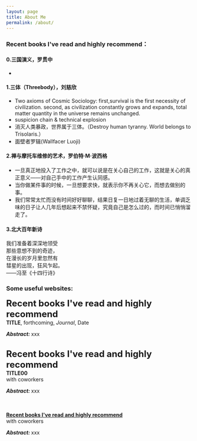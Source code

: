 ```yaml
---
layout: page
title: About Me
permalink: /about/
---
```

### Recent books I've read and highly recommend：
#### 0.三国演义，罗贯中
*
#### 1.三体（Threebody），刘慈欣
* Two axioms of Cosmic Sociology: first,survival is the first necessity of civilization. second, as civilization constantly grows and expands, total matter quantity in the universe remains unchanged. 
* suspicion chain & technical explosion
* 消灭人类暴政，世界属于三体。（Destroy human tyranny. World belongs to Trisolaris.）
* 面壁者罗辑(Wallfacer Luoji)
#### 2.禅与摩托车维修的艺术，罗伯特·M·波西格
* 一旦真正地投入了工作之中，就可以说是在关心自己的工作，这就是关心的真正意义——对自己手中的工作产生认同感。
* 当你做某件事的时候，一旦想要求快，就表示你不再关心它，而想去做别的事。
* 我们常常太忙而没有时间好好聊聊，结果日复一日地过着无聊的生活，单调乏味的日子让人几年后想起来不禁怀疑，究竟自己是怎么过的，而时间已悄悄溜走了。
#### 3.北大百年新诗
我们准备着深深地领受   
那些意想不到的奇迹，   
在漫长的岁月里忽然有   
彗星的出现，狂风乍起。   
——冯至《十四行诗》
<br>
### Some useful websites:    

<font size="+2"><strong>Recent books I've read and highly recommend</strong></font><br>
<strong>TITLE</strong>, forthcoming, <i>Journal</i>, Date<br>
<p style="text-align:justify"><b><i>Abstract: </i></b>xxx</p>
<br>
<font size="+2"><strong>Recent books I've read and highly recommend</strong></font><br>
<strong>TITLE00</strong><br>with coworkers<br>
<p style="text-align:justify"><b><i>Abstract: </i></b>xxx</p><br>
<br>
<strong><a href="paperLink">Recent books I've read and highly recommend</a></strong><br>with coworkers<br>
<p style="text-align:justify"><b><i>Abstract: </i></b>xxx</p><br>
